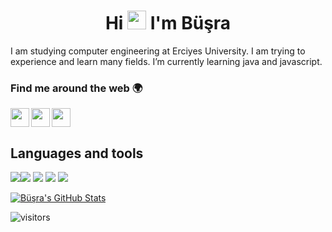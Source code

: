  

# 
<h1 align="center">Hi <img src="https://img.icons8.com/nolan/64/hand.png" width="30px"/> I'm Büşra</h1>
I am studying computer engineering at Erciyes University. I am trying to experience and learn many fields. I’m currently learning java and javascript.

### Find me around the web 🌍
<a href="mailto:busrayalinkilic27@gmail.com"><img width="30px" align="left" src="https://img.icons8.com/color/48/000000/new-post.png" /></a>
<a href="https://medium.com/@busrayalinkilic"><img width="30px" align="left" src="https://img.icons8.com/color-glass/48/000000/medium-monogram.png"/></a>
<a href="https://linkedin.com/in/busrayalinkilic/"><img width="30px" src="https://img.icons8.com/nolan/64/linkedin.png" /></a>



## Languages and tools
<img src="https://img.icons8.com/nolan/64/git.png"/><img src="https://img.icons8.com/nolan/64/github.png"/>
<img src="https://img.icons8.com/dusk/64/000000/react.png"/>
<img src="https://img.icons8.com/nolan/64/javascript.png"/> <img src="https://img.icons8.com/nolan/64/visual-studio-code-2019.png"/>


<a href="https://github.com/busrayalinkilic/busrayalinkilic">
  <img align="center" src="https://github-readme-stats.vercel.app/api?username=busrayalinkilic&show_icons=true&line_height=27&count_private=true&title_color=5a54ab&text_color=f609a1&icon_color=eadb15&bg_color=fff" alt="Büşra's GitHub Stats" />
</a>
<br />

![visitors](https://img.shields.io/badge/dynamic/json?color=purple&label=Profile%20views&query=value&url=https%3A%2F%2Fapi.countapi.xyz%2Fhit%2Fbusrayalinkilic.busrayalinkilic%2Freadme)

 

 
 

</p>
  </p>
<!--
**busrayalinkilic/busrayalinkilic** is a ✨ _special_ ✨ repository because its `README.md` (this file) appears on your GitHub profile.

Here are some ideas to get you started:

- 🔭 I’m currently working on ...
- 🌱 I’m currently learning ...
- 👯 I’m looking to collaborate on ...
- 🤔 I’m looking for help with ...
- 💬 Ask me about ...
- 📫 How to reach me: ...
- 😄 Pronouns: ...
- ⚡ Fun fact: ...
-->
